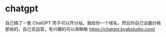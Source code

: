 # chatgpt
自己搞了一套 ChatGPT 壳子可以开分站，我给你一个域名，然后你自己设置价格那些的，自己去运营，有兴趣的可以来瞅瞅 https://chatgpt.byabstudio.com/
